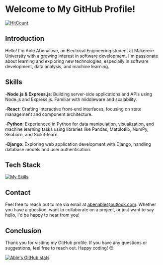 # Welcome to My GitHub Profile!

[![HitCount](https://hits.dwyl.com/abenable/abenable.svg?style=flat-square&show=unique)](http://hits.dwyl.com/abenable/abenable)

## Introduction
Hello! I'm Able Abenaitwe, an Electrical Engineering student at Makerere University with a growing interest in software development. I'm passionate about learning and exploring new technologies, especially in software development, data analysis, and machine learning.

## Skills
-**Node.js & Express.js**: Building server-side applications and APIs using Node.js and Express.js. Familiar with middleware and scalability.

-**React**: Crafting interactive front-end interfaces, focusing on state management and component architecture.

-**Python**: Experienced in Python for data manipulation, visualization, and machine learning tasks using libraries like Pandas, Matplotlib, NumPy, Seaborn, and Scikit-learn.

-**Django**: Exploring web application development with Django, handling database models and user authentication.

## Tech Stack
[![My Skills](https://skillicons.dev/icons?i=git,py,django,c,js,nodejs,mongodb,react,vite&theme=light)](https://skillicons.dev)

## Contact

Feel free to reach out to me via email at abenable@outlook.com. Whether you have a question, want to collaborate on a project, or just want to say hello, I'd be happy to hear from you!

## Conclusion

Thank you for visiting my GitHub profile. If you have any questions or suggestions, feel free to reach out. Happy coding! 😊

[![Able's GitHub stats](https://github-readme-stats.vercel.app/api?username=abenable)](https://github.com/anuraghazra/github-readme-stats)
